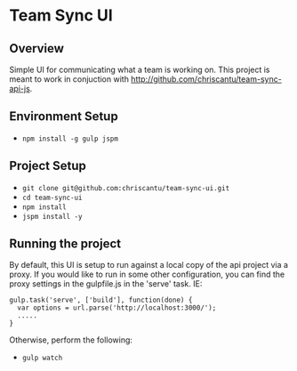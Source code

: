 
Team Sync UI
============

## Overview
Simple UI for communicating what a team is working on.  This project is meant to work in conjuction with http://github.com/chriscantu/team-sync-api-js.  

## Environment Setup
* `npm install -g gulp jspm`

## Project Setup
* `git clone git@github.com:chriscantu/team-sync-ui.git`
* `cd team-sync-ui`
* `npm install`
* `jspm install -y`

## Running the project
By default, this UI is setup to run against a local copy of the api project via a proxy.  If you would like to run in some other configuration, you can find the proxy settings in the gulpfile.js in the 'serve' task.  IE:

```
gulp.task('serve', ['build'], function(done) {
  var options = url.parse('http://localhost:3000/');
  .....
}
```

Otherwise, perform the following:
* `gulp watch`
